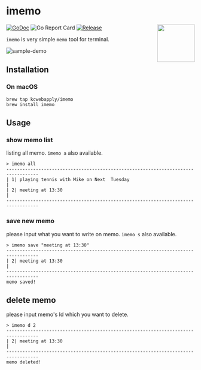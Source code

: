 # imemo
<img  align="right" src="image/imemo.png" width="100px">

[![GoDoc](https://godoc.org/github.com/kcwebapply/imemo?status.svg)](https://godoc.org/github.com/kcwebapply/imemo)
![Go Report Card](https://goreportcard.com/badge/github.com/kcwebapply/imemo)
[](https://github.com/gin-gonic/gin/releases)
[![Release](https://img.shields.io/github/release/kcwebapply/imemo.svg?style=flat-square)](https://github.com/kcwebapply/iemo/release)

`imemo` is very simple `memo` tool for terminal.

![sample-demo](image/imemo.gif)

## Installation

### On macOS

```
brew tap kcwebapply/imemo
brew install imemo
```

## Usage

### show memo list
listing all memo. `imemo a` also available.
```
> imemo all 
----------------------------------------------------------------------------------
| 1| playing tennis with Mike on Next  Tuesday                                   |
| 2| meeting at 13:30                                                            |
----------------------------------------------------------------------------------
```

### save new memo
please input what you want to write on memo.
`imemo s` also available.
```
> imemo save "meeting at 13:30"
----------------------------------------------------------------------------------
| 2| meeting at 13:30                                                            |
----------------------------------------------------------------------------------
memo saved!
```

## delete memo
please input memo's Id which you want to delete.

```
> imemo d 2
----------------------------------------------------------------------------------
| 2| meeting at 13:30                                                            |
----------------------------------------------------------------------------------
memo deleted!
```

